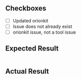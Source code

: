 ## Checkboxes

- [ ] Updated orionkit
- [ ] Issue does not already exist
- [ ] orionkit issue, not a tool issue

## Expected Result

```bash

```

## Actual Result

```bash

```

